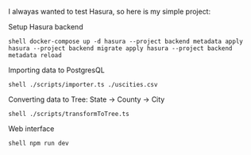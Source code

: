 I alwayas wanted to test Hasura, so here is my simple project:

Setup Hasura backend

`shell
docker-compose up -d
hasura --project backend metadata apply
hasura --project backend migrate apply
hasura --project backend metadata reload
`

Importing data to PostgresQL

`shell
./scripts/importer.ts ./uscities.csv
`

Converting data to Tree: State -> County -> City

`shell
./scripts/transformToTree.ts
`

Web interface

`shell
npm run dev
`